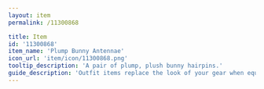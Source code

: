```yaml
---
layout: item
permalink: /11300868

title: Item
id: '11300868'
item_name: 'Plump Bunny Antennae'
icon_url: 'item/icon/11300868.png'
tooltip_description: 'A pair of plump, plush bunny hairpins.'
guide_description: 'Outfit items replace the look of your gear when equipped.'
---
```

